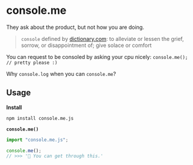 # console.me

They ask about the product, but not how you are doing. 

> `console` defined by [dictionary.com](https://www.dictionary.com/browse/console): to alleviate or lessen the grief, sorrow, or disappointment of; give solace or comfort
> 

You can request to be consoled by asking your cpu nicely: `console.me(); // pretty please :)`

Why `console.log` when you can `console.me`?

## Usage

**Install**
```bash
npm install console.me.js
```

**`console.me()`**
```javascript
import "console.me.js";

console.me();
// >>> '💜 You can get through this.'
```
